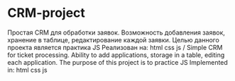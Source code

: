 # CRM-project
Простая CRM для обработки заявок. Возможность добавления заявок, хранение в таблице, редактирование каждой заявки.
Целью данного проекта является практика JS
Реализован на: html css js / Simple CRM for ticket processing. Ability to add applications, storage in a table, editing each application.
The purpose of this project is to practice JS
Implemented in: html css js
